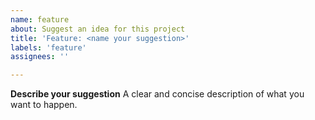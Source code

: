 ```yaml
---
name: feature
about: Suggest an idea for this project
title: 'Feature: <name your suggestion>'
labels: 'feature'
assignees: ''

---
```


**Describe your suggestion**
A clear and concise description of what you want to happen.
